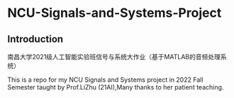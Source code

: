 # NCU-Signals-and-Systems-Project
## Introduction
南昌大学2021级人工智能实验班信号与系统大作业（基于MATLAB的音频处理系统）

This is a repo for my NCU Signals and Systems project in 2022 Fall Semester taught by Prof.LiZhu (21AI),Many thanks to her patient teaching.
